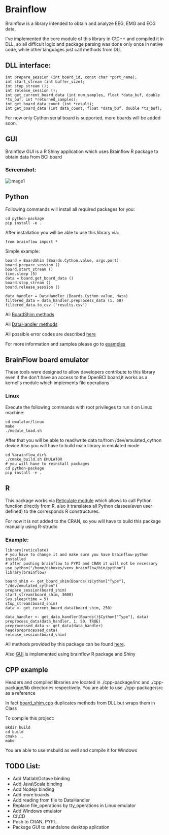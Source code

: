 # Brainflow

Brainflow is a library intended to obtain and analyze EEG, EMG and ECG data.

I've implemented the core module of this library in C\C++ and compiled it in DLL, so all difficult logic and package parsing
was done only once in native code, while other languages just call methods from DLL
## DLL interface:
```
int prepare_session (int board_id, const char *port_name);
int start_stream (int buffer_size);
int stop_stream ();
int release_session ();
int get_current_board_data (int num_samples, float *data_buf, double *ts_buf, int *returned_samples);
int get_board_data_count (int *result);
int get_board_data (int data_count, float *data_buf, double *ts_buf);
```
For now only Cython serial board is supported, more boards will be added soon.

## GUI
Brainflow GUI is a R Shiny application which uses Brainflow R package to obtain data from BCI board
### Screenshot:
![image1](https://farm2.staticflickr.com/1842/30854740608_e40c6c5248_o_d.png)

## Python
Following commands will install all required packages for you:
```
cd python-package
pip install -e .
``` 
After installation you will be able to use this library via:
```
from brainflow import *
```
Simple example:
```
board = BoardShim (Boards.Cython.value, args.port)
board.prepare_session ()
board.start_stream ()
time.sleep (5)
data = board.get_board_data ()
board.stop_stream ()
board.release_session ()

data_handler = DataHandler (Boards.Cython.value, data)
filtered_data = data_handler.preprocess_data (1, 50)
filtered_data.to_csv ('results.csv')
```
All [BoardShim methods](https://github.com/Andrey1994/brainflow/blob/master/python-package/brainflow/board_shim.py)

All [DataHandler methods](https://github.com/Andrey1994/brainflow/blob/master/python-package/brainflow/preprocess.py)

All possible error codes are described [here](https://github.com/Andrey1994/brainflow/blob/master/python-package/brainflow/exit_codes.py)

For more information and samples please go to [examples](https://github.com/Andrey1994/brainflow/tree/master/python-package/examples)


## BrainFlow board emulator

These tools were designed to allow developers contribute to this library even if the don't have an access to the OpenBCI board,it works as a kernel's module which implements file operations

### Linux
Execute the following commands with root privileges to run it on Linux machine:
```
cd emulator/linux
make
./module_load.sh
```
After that you will be able to read/write data to/from /dev/emulated_cython device
Also you will have to build main library in emulated mode
```
cd %brainflow_dir%
./cmake_build.sh EMULATOR
# you will have to reinstall packages
cd python-package
pip install -e .
```

## R
This package works via [Reticulate module](https://rstudio.github.io/reticulate/articles/introduction.html) which allows to call Python function directly from R, also it translates all Python classes(even user defined) to the corresponds R constructures.

For now it is not added to the CRAN, so you will have to build this package manually using R-strudio

### Example:
```
library(reticulate)
# you have to change it and make sure you have brainflow-python installed
# after pushing brainflow to PYPI and CRAN it will not be necessary
use_python("/home/osboxes/venv_brainflow/bin/python")
library(brainflow)

board_shim <- get_board_shim(Boards()$Cython["Type"], "/dev/emulated_cython")
prepare_session(board_shim)
start_stream(board_shim, 3600)
Sys.sleep(time = 5)
stop_stream(board_shim)
data <- get_current_board_data(board_shim, 250)

data_handler <- get_data_handler(Boards()$Cython["Type"], data)
preprocess_data(data_handler, 1, 50, TRUE)
preprocessed_data <- get_data(data_handler)
head(preprocessed_data)
release_session(board_shim)
```
All methods provided by this package can be found [here](https://github.com/Andrey1994/brainflow/tree/master/r-package/brainflow/R).

Also [GUI](https://github.com/Andrey1994/brainflow/tree/master/gui) is implemented using brainflow R package and Shiny

## CPP example
Headers and compiled libraries are located in ./cpp-package/inc and ./cpp-package/lib directories respectively.
You are able to use ./cpp-package/src as a reference

In fact [board_shim.cpp](https://github.com/Andrey1994/brainflow/blob/master/cpp-package/src/board_shim.cpp) duplicates methods from DLL but wraps them in Class

To compile this project:
```
mkdir build
cd build
cmake ..
make
```
You are able to use msbuild as well and compile it for Windows


## TODO List:
* Add Matlab\Octave binding
* Add Java\Scala binding
* Add Nodejs binding
* Add more boards
* Add reading from file to DataHandler
* Replace file_operations by tty_operations in Linux emulator
* Add Windows emulator
* CI\CD
* Push to CRAN, PYPI...
* Package GUI to standalone desktop aplication
